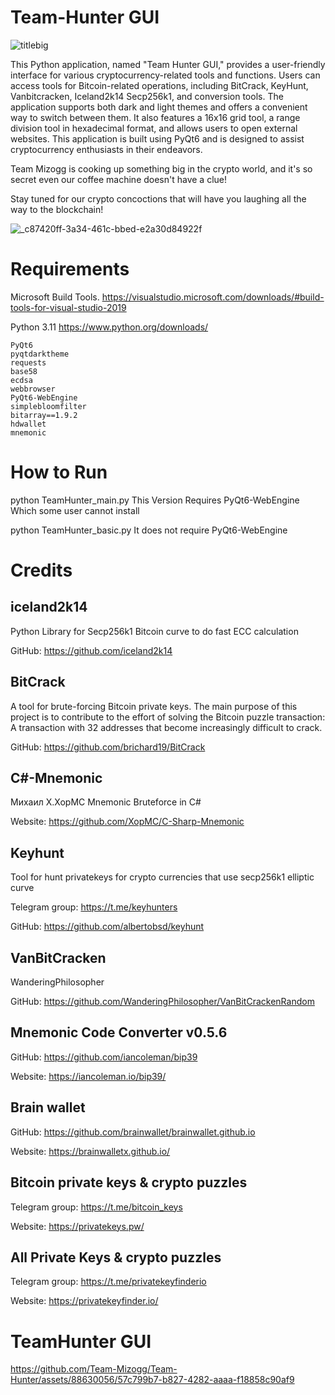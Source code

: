 # Team-Hunter GUI

![titlebig](https://github.com/Team-Mizogg/Team-Hunter/assets/88630056/61e6eb63-1e08-4ae0-81c9-ee7066bbd62f)



This Python application, named "Team Hunter GUI," provides a user-friendly interface for various cryptocurrency-related tools and functions.
Users can access tools for Bitcoin-related operations, including BitCrack, KeyHunt, Vanbitcracken, Iceland2k14 Secp256k1, and conversion tools.
The application supports both dark and light themes and offers a convenient way to switch between them.
It also features a 16x16 grid tool, a range division tool in hexadecimal format, and allows users to open external websites.
This application is built using PyQt6 and is designed to assist cryptocurrency enthusiasts in their endeavors.

Team Mizogg is cooking up something big in the crypto world, and it's so secret even our coffee machine doesn't have a clue!

Stay tuned for our crypto concoctions that will have you laughing all the way to the blockchain!


![_c87420ff-3a34-461c-bbed-e2a30d84922f](https://github.com/Team-Mizogg/Team-Hunter/assets/88630056/33155052-1b3a-4c4e-abed-39c84cd32f7c)


# Requirements 

Microsoft Build Tools.
https://visualstudio.microsoft.com/downloads/#build-tools-for-visual-studio-2019

Python 3.11
https://www.python.org/downloads/
```
PyQt6
pyqtdarktheme
requests
base58
ecdsa
webbrowser
PyQt6-WebEngine
simplebloomfilter
bitarray==1.9.2
hdwallet
mnemonic
```
# How to Run

python TeamHunter_main.py 
This Version Requires PyQt6-WebEngine Which some user cannot install

python TeamHunter_basic.py
It does not require PyQt6-WebEngine

# Credits

## iceland2k14

Python Library for Secp256k1 Bitcoin curve to do fast ECC calculation

GitHub: https://github.com/iceland2k14

## BitCrack

A tool for brute-forcing Bitcoin private keys. The main purpose of this project is to contribute to the effort of solving the Bitcoin puzzle transaction: A transaction with 32 addresses that become increasingly difficult to crack.

 GitHub: https://github.com/brichard19/BitCrack

## C#-Mnemonic

Михаил Х.XopMC Mnemonic Bruteforce in C#

 Website: https://github.com/XopMC/C-Sharp-Mnemonic

## Keyhunt
Tool for hunt privatekeys for crypto currencies that use secp256k1 elliptic curve

 Telegram group: https://t.me/keyhunters

 GitHub: https://github.com/albertobsd/keyhunt

## VanBitCracken
WanderingPhilosopher

 GitHub: https://github.com/WanderingPhilosopher/VanBitCrackenRandom

## Mnemonic Code Converter v0.5.6

 GitHub: https://github.com/iancoleman/bip39

 Website: https://iancoleman.io/bip39/

## Brain wallet

 GitHub: https://github.com/brainwallet/brainwallet.github.io

 Website: https://brainwalletx.github.io/

## Bitcoin private keys & crypto puzzles

 Telegram group: https://t.me/bitcoin_keys

 Website: https://privatekeys.pw/

## All Private Keys & crypto puzzles

 Telegram group: https://t.me/privatekeyfinderio

 Website: https://privatekeyfinder.io/

 # TeamHunter GUI


https://github.com/Team-Mizogg/Team-Hunter/assets/88630056/57c799b7-b827-4282-aaaa-f18858c90af9



